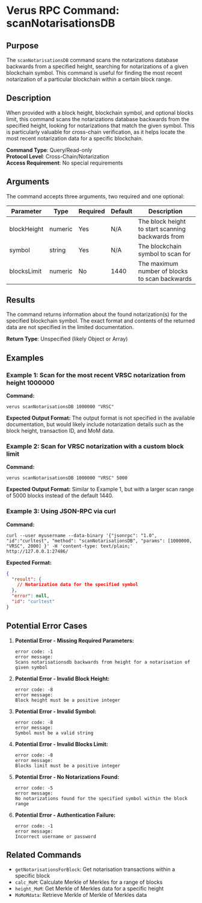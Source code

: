 # Verus RPC Command: scanNotarisationsDB

## Purpose
The `scanNotarisationsDB` command scans the notarizations database backwards from a specified height, searching for notarizations of a given blockchain symbol. This command is useful for finding the most recent notarization of a particular blockchain within a certain block range.

## Description
When provided with a block height, blockchain symbol, and optional blocks limit, this command scans the notarizations database backwards from the specified height, looking for notarizations that match the given symbol. This is particularly valuable for cross-chain verification, as it helps locate the most recent notarization data for a specific blockchain.

**Command Type**: Query/Read-only  
**Protocol Level**: Cross-Chain/Notarization  
**Access Requirement**: No special requirements

## Arguments
The command accepts three arguments, two required and one optional:

| Parameter | Type | Required | Default | Description |
|-----------|------|----------|---------|-------------|
| blockHeight | numeric | Yes | N/A | The block height to start scanning backwards from |
| symbol | string | Yes | N/A | The blockchain symbol to scan for |
| blocksLimit | numeric | No | 1440 | The maximum number of blocks to scan backwards |

## Results
The command returns information about the found notarization(s) for the specified blockchain symbol. The exact format and contents of the returned data are not specified in the limited documentation.

**Return Type**: Unspecified (likely Object or Array)

## Examples

### Example 1: Scan for the most recent VRSC notarization from height 1000000

**Command:**
```
verus scanNotarisationsDB 1000000 "VRSC"
```

**Expected Output Format:**
The output format is not specified in the available documentation, but would likely include notarization details such as the block height, transaction ID, and MoM data.

### Example 2: Scan for VRSC notarization with a custom block limit

**Command:**
```
verus scanNotarisationsDB 1000000 "VRSC" 5000
```

**Expected Output Format:**
Similar to Example 1, but with a larger scan range of 5000 blocks instead of the default 1440.

### Example 3: Using JSON-RPC via curl

**Command:**
```
curl --user myusername --data-binary '{"jsonrpc": "1.0", "id":"curltest", "method": "scanNotarisationsDB", "params": [1000000, "VRSC", 2000] }' -H 'content-type: text/plain;' http://127.0.0.1:27486/
```

**Expected Format:**
```json
{
  "result": {
    // Notarization data for the specified symbol
  },
  "error": null,
  "id": "curltest"
}
```

## Potential Error Cases

1. **Potential Error - Missing Required Parameters:**
   ```
   error code: -1
   error message:
   Scans notarisationsdb backwards from height for a notarisation of given symbol
   ```

2. **Potential Error - Invalid Block Height:**
   ```
   error code: -8
   error message:
   Block height must be a positive integer
   ```

3. **Potential Error - Invalid Symbol:**
   ```
   error code: -8
   error message:
   Symbol must be a valid string
   ```

4. **Potential Error - Invalid Blocks Limit:**
   ```
   error code: -8
   error message:
   Blocks limit must be a positive integer
   ```

5. **Potential Error - No Notarizations Found:**
   ```
   error code: -5
   error message:
   No notarizations found for the specified symbol within the block range
   ```

6. **Potential Error - Authentication Failure:**
   ```
   error code: -1
   error message:
   Incorrect username or password
   ```

## Related Commands
- `getNotarisationsForBlock`: Get notarisation transactions within a specific block
- `calc_MoM`: Calculate Merkle of Merkles for a range of blocks
- `height_MoM`: Get Merkle of Merkles data for a specific height
- `MoMoMdata`: Retrieve Merkle of Merkle of Merkles data
